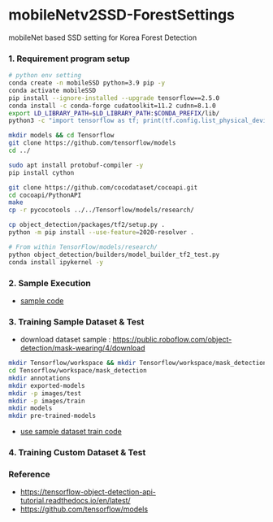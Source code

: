 # mobileNetv2SSD-ForestSettings
mobileNet based SSD setting for Korea Forest Detection

### 1. Requirement program setup

```bash
# python env setting
conda create -n mobileSSD python=3.9 pip -y
conda activate mobileSSD
pip install --ignore-installed --upgrade tensorflow==2.5.0
conda install -c conda-forge cudatoolkit=11.2 cudnn=8.1.0
export LD_LIBRARY_PATH=$LD_LIBRARY_PATH:$CONDA_PREFIX/lib/
python3 -c "import tensorflow as tf; print(tf.config.list_physical_devices('GPU'))"
```

```bash
mkdir models && cd Tensorflow
git clone https://github.com/tensorflow/models
cd ../
```

```bash
sudo apt install protobuf-compiler -y
pip install cython
```

```bash
git clone https://github.com/cocodataset/cocoapi.git
cd cocoapi/PythonAPI
make
cp -r pycocotools ../../Tensorflow/models/research/
```

```bash
cp object_detection/packages/tf2/setup.py .
python -m pip install --use-feature=2020-resolver .
```

```bash
# From within TensorFlow/models/research/
python object_detection/builders/model_builder_tf2_test.py
conda install ipykernel -y
```

### 2. Sample Execution

- [sample code](./sample.ipynb)

### 3. Training Sample Dataset & Test

- download dataset sample : https://public.roboflow.com/object-detection/mask-wearing/4/download

```bash
mkdir Tensorflow/workspace && mkdir Tensorflow/workspace/mask_detection
cd Tensorflow/workspace/mask_detection
mkdir annotations
mkdir exported-models
mkdir -p images/test
mkdir -p images/train
mkdir models
mkdir pre-trained-models
```

- [use sample dataset train code](./sample_train.ipynb)

### 4. Training Custom Dataset & Test



### Reference

- https://tensorflow-object-detection-api-tutorial.readthedocs.io/en/latest/
- https://github.com/tensorflow/models